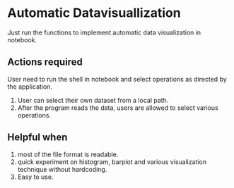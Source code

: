 # Automatic Datavisuallization
Just run the functions to implement automatic data visualization in notebook.

## Actions required
User need to run the shell in notebook and select operations as directed by the application.
1. User can select their own dataset from a local path.
2. After the program reads the data, users are allowed to select various operations.

## Helpful when
1. most of the file format is readable.
2. quick experiment on histogram, barplot and various visualization technique without hardcoding.
3. Easy to use.
